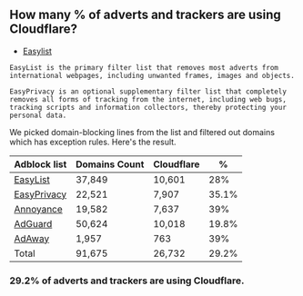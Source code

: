 ## How many % of adverts and trackers are using Cloudflare?


- [Easylist](https://web.archive.org/web/20210516110248/https://easylist.to/)
```
EasyList is the primary filter list that removes most adverts from international webpages, including unwanted frames, images and objects.

EasyPrivacy is an optional supplementary filter list that completely removes all forms of tracking from the internet, including web bugs, tracking scripts and information collectors, thereby protecting your personal data.
```


We picked domain-blocking lines from the list and filtered out domains which has exception rules.
Here's the result.


| Adblock list | Domains Count | Cloudflare | % |
| --- | --- | --- | --- |
| [EasyList](https://easylist.to/easylist/easylist.txt) | 37,849 | 10,601 | 28% |
| [EasyPrivacy](https://easylist.to/easylist/easyprivacy.txt) | 22,521 | 7,907 | 35.1% |
| [Annoyance](https://secure.fanboy.co.nz/fanboy-annoyance.txt) | 19,582 | 7,637 | 39% |
| [AdGuard](https://adguardteam.github.io/AdGuardSDNSFilter/Filters/filter.txt) | 50,624 | 10,018 | 19.8% |
| [AdAway](https://raw.githubusercontent.com/AdAway/adaway.github.io/master/hosts.txt) | 1,957 | 763 | 39% |
| Total | 91,675 | 26,732 | 29.2% |


### 29.2% of adverts and trackers are using Cloudflare.